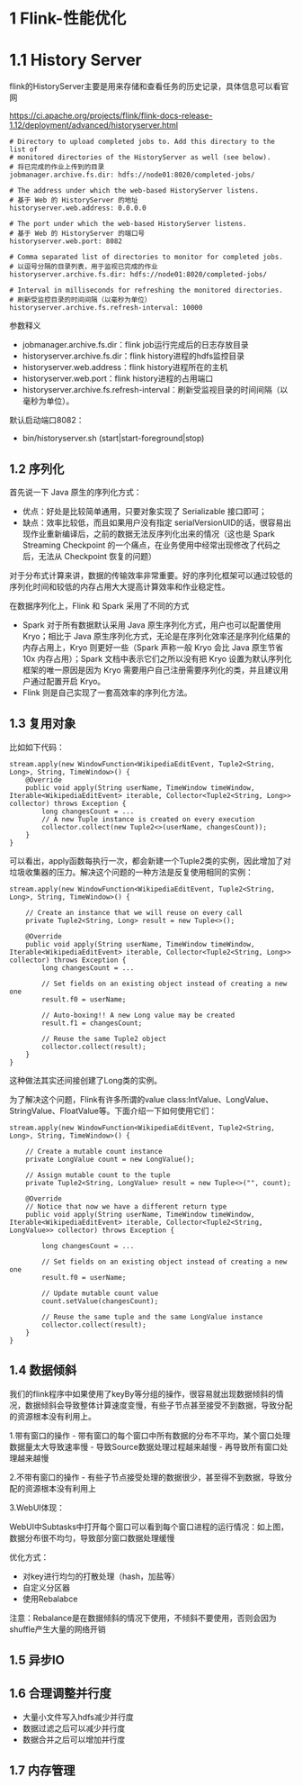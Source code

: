 # 1 Flink-性能优化

# 1.1 History Server
flink的HistoryServer主要是用来存储和查看任务的历史记录，具体信息可以看官网

https://ci.apache.org/projects/flink/flink-docs-release-1.12/deployment/advanced/historyserver.html

``` 
# Directory to upload completed jobs to. Add this directory to the list of
# monitored directories of the HistoryServer as well (see below).
# 将已完成的作业上传到的目录
jobmanager.archive.fs.dir: hdfs://node01:8020/completed-jobs/

# The address under which the web-based HistoryServer listens.
# 基于 Web 的 HistoryServer 的地址
historyserver.web.address: 0.0.0.0

# The port under which the web-based HistoryServer listens.
# 基于 Web 的 HistoryServer 的端口号
historyserver.web.port: 8082

# Comma separated list of directories to monitor for completed jobs.
# 以逗号分隔的目录列表，用于监视已完成的作业
historyserver.archive.fs.dir: hdfs://node01:8020/completed-jobs/

# Interval in milliseconds for refreshing the monitored directories.
# 刷新受监控目录的时间间隔（以毫秒为单位）
historyserver.archive.fs.refresh-interval: 10000
```
参数释义
- jobmanager.archive.fs.dir：flink job运行完成后的日志存放目录
- historyserver.archive.fs.dir：flink history进程的hdfs监控目录
- historyserver.web.address：flink history进程所在的主机
- historyserver.web.port：flink history进程的占用端口
- historyserver.archive.fs.refresh-interval：刷新受监视目录的时间间隔（以毫秒为单位）。

默认启动端口8082：
- bin/historyserver.sh (start|start-foreground|stop)

## 1.2 序列化
首先说一下 Java 原生的序列化方式：
- 优点：好处是比较简单通用，只要对象实现了 Serializable 接口即可；
- 缺点：效率比较低，而且如果用户没有指定 serialVersionUID的话，很容易出现作业重新编译后，之前的数据无法反序列化出来的情况（这也是 Spark Streaming Checkpoint 的一个痛点，在业务使用中经常出现修改了代码之后，无法从 Checkpoint 恢复的问题）

对于分布式计算来讲，数据的传输效率非常重要。好的序列化框架可以通过较低的序列化时间和较低的内存占用大大提高计算效率和作业稳定性。

在数据序列化上，Flink 和 Spark 采用了不同的方式
- Spark 对于所有数据默认采用 Java 原生序列化方式，用户也可以配置使用 Kryo；相比于 Java 原生序列化方式，无论是在序列化效率还是序列化结果的内存占用上，Kryo 则更好一些（Spark 声称一般 Kryo 会比 Java 原生节省 10x 内存占用）；Spark 文档中表示它们之所以没有把 Kryo 设置为默认序列化框架的唯一原因是因为 Kryo 需要用户自己注册需要序列化的类，并且建议用户通过配置开启 Kryo。
- Flink 则是自己实现了一套高效率的序列化方法。

## 1.3 复用对象
比如如下代码：
``` 
stream.apply(new WindowFunction<WikipediaEditEvent, Tuple2<String, Long>, String, TimeWindow>() {
    @Override
    public void apply(String userName, TimeWindow timeWindow, Iterable<WikipediaEditEvent> iterable, Collector<Tuple2<String, Long>> collector) throws Exception {
        long changesCount = ...
        // A new Tuple instance is created on every execution
        collector.collect(new Tuple2<>(userName, changesCount));
    }
}
```
可以看出，apply函数每执行一次，都会新建一个Tuple2类的实例，因此增加了对垃圾收集器的压力。解决这个问题的一种方法是反复使用相同的实例：
``` 
stream.apply(new WindowFunction<WikipediaEditEvent, Tuple2<String, Long>, String, TimeWindow>() {
    
    // Create an instance that we will reuse on every call
    private Tuple2<String, Long> result = new Tuple<>();
    
    @Override
    public void apply(String userName, TimeWindow timeWindow, Iterable<WikipediaEditEvent> iterable, Collector<Tuple2<String, Long>> collector) throws Exception {
        long changesCount = ...
        
        // Set fields on an existing object instead of creating a new one
        result.f0 = userName;
        
        // Auto-boxing!! A new Long value may be created
        result.f1 = changesCount;
        
        // Reuse the same Tuple2 object
        collector.collect(result);
    }
}
```
这种做法其实还间接创建了Long类的实例。

为了解决这个问题，Flink有许多所谓的value class:IntValue、LongValue、StringValue、FloatValue等。下面介绍一下如何使用它们：
``` 
stream.apply(new WindowFunction<WikipediaEditEvent, Tuple2<String, Long>, String, TimeWindow>() {
    
    // Create a mutable count instance
    private LongValue count = new LongValue();
    
    // Assign mutable count to the tuple
    private Tuple2<String, LongValue> result = new Tuple<>("", count);

    @Override
    // Notice that now we have a different return type
    public void apply(String userName, TimeWindow timeWindow, Iterable<WikipediaEditEvent> iterable, Collector<Tuple2<String, LongValue>> collector) throws Exception {
        
        long changesCount = ...

        // Set fields on an existing object instead of creating a new one
        result.f0 = userName;
        
        // Update mutable count value
        count.setValue(changesCount);

        // Reuse the same tuple and the same LongValue instance
        collector.collect(result);
    }
}
```


## 1.4 数据倾斜
我们的flink程序中如果使用了keyBy等分组的操作，很容易就出现数据倾斜的情况，数据倾斜会导致整体计算速度变慢，有些子节点甚至接受不到数据，导致分配的资源根本没有利用上。

1.带有窗口的操作
    - 带有窗口的每个窗口中所有数据的分布不平均，某个窗口处理数据量太大导致速率慢
    - 导致Source数据处理过程越来越慢
    - 再导致所有窗口处理越来越慢

2.不带有窗口的操作
    - 有些子节点接受处理的数据很少，甚至得不到数据，导致分配的资源根本没有利用上

3.WebUI体现：

WebUI中Subtasks中打开每个窗口可以看到每个窗口进程的运行情况：如上图，数据分布很不均匀，导致部分窗口数据处理缓慢

优化方式：
- 对key进行均匀的打散处理（hash，加盐等）
- 自定义分区器
- 使用Rebalabce

注意：Rebalance是在数据倾斜的情况下使用，不倾斜不要使用，否则会因为shuffle产生大量的网络开销

## 1.5 异步IO

## 1.6 合理调整并行度
- 大量小文件写入hdfs减少并行度
- 数据过滤之后可以减少并行度
- 数据合并之后可以增加并行度

## 1.7 内存管理